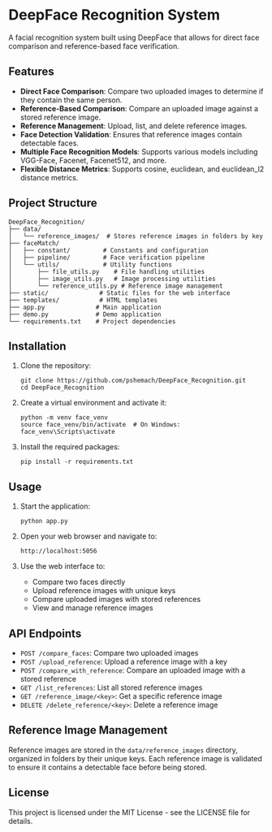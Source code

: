 # DeepFace Recognition System

A facial recognition system built using DeepFace that allows for direct face comparison and reference-based face verification.

## Features

- **Direct Face Comparison**: Compare two uploaded images to determine if they contain the same person.
- **Reference-Based Comparison**: Compare an uploaded image against a stored reference image.
- **Reference Management**: Upload, list, and delete reference images.
- **Face Detection Validation**: Ensures that reference images contain detectable faces.
- **Multiple Face Recognition Models**: Supports various models including VGG-Face, Facenet, Facenet512, and more.
- **Flexible Distance Metrics**: Supports cosine, euclidean, and euclidean_l2 distance metrics.

## Project Structure

```
DeepFace_Recognition/
├── data/
│   └── reference_images/  # Stores reference images in folders by key
├── faceMatch/
│   ├── constant/         # Constants and configuration
│   ├── pipeline/         # Face verification pipeline
│   └── utils/            # Utility functions
│       ├── file_utils.py    # File handling utilities
│       ├── image_utils.py   # Image processing utilities
│       └── reference_utils.py # Reference image management
├── static/              # Static files for the web interface
├── templates/           # HTML templates
├── app.py              # Main application
├── demo.py             # Demo application
└── requirements.txt    # Project dependencies
```

## Installation

1. Clone the repository:

   ```
   git clone https://github.com/pshemach/DeepFace_Recognition.git
   cd DeepFace_Recognition
   ```

2. Create a virtual environment and activate it:

   ```
   python -m venv face_venv
   source face_venv/bin/activate  # On Windows: face_venv\Scripts\activate
   ```

3. Install the required packages:
   ```
   pip install -r requirements.txt
   ```

## Usage

1. Start the application:

   ```
   python app.py
   ```

2. Open your web browser and navigate to:

   ```
   http://localhost:5056
   ```

3. Use the web interface to:
   - Compare two faces directly
   - Upload reference images with unique keys
   - Compare uploaded images with stored references
   - View and manage reference images

## API Endpoints

- `POST /compare_faces`: Compare two uploaded images
- `POST /upload_reference`: Upload a reference image with a key
- `POST /compare_with_reference`: Compare an uploaded image with a stored reference
- `GET /list_references`: List all stored reference images
- `GET /reference_image/<key>`: Get a specific reference image
- `DELETE /delete_reference/<key>`: Delete a reference image

## Reference Image Management

Reference images are stored in the `data/reference_images` directory, organized in folders by their unique keys. Each reference image is validated to ensure it contains a detectable face before being stored.

## License

This project is licensed under the MIT License - see the LICENSE file for details.
